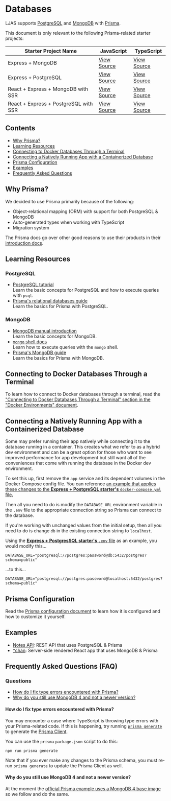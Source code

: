 # Databases

LJAS supports [PostgreSQL](https://postgresql.org) and [MongoDB](https://mongodb.com) with [Prisma](https://prisma.io).

This document is only relevant to the following Prisma-related starter projects:

| Starter Project Name                  | JavaScript                                                  | TypeScript                                                     |
| ------------------------------------- | ----------------------------------------------------------- | -------------------------------------------------------------- |
| Express + MongoDB                     | [View Source](../../../starters/express-mongo)              | [View Source](../../../starters/express-mongo-ts)              |
| Express + PostgreSQL                  | [View Source](../../../starters/express-postgres)           | [View Source](../../../starters/express-postgres-ts)           |
| React + Express + MongoDB with SSR    | [View Source](../../../starters/react-express-mongo-ssr)    | [View Source](../../../starters/react-express-mongo-ssr-ts)    |
| React + Express + PostgreSQL with SSR | [View Source](../../../starters/react-express-postgres-ssr) | [View Source](../../../starters/react-express-postgres-ssr-ts) |

## Contents

-   [Why Prisma?](#why-prisma)
-   [Learning Resources](#learning-resources)
-   [Connecting to Docker Databases Through a Terminal](#connecting-to-docker-databases-through-a-terminal)
-   [Connecting a Natively Running App with a Containerized Database](#connecting-a-natively-running-app-with-a-containerized-database)
-   [Prisma Configuration](#prisma-configuration)
-   [Examples](#examples)
-   [Frequently Asked Questions](#frequently-asked-questions)

## Why Prisma?

We decided to use Prisma primarily because of the following:

-   Object-relational mapping (ORM) with support for both PostgreSQL & MongoDB
-   Auto-generated types when working with TypeScript
-   Migration system

The Prisma docs go over other good reasons to use their products in their [introduction docs](https://.prisma.io/docs/concepts/overview/why-prisma).

## Learning Resources

### PostgreSQL

-   [PostgreSQL tutorial](https://postgresql.org/docs/current/tutorial.html)  
    Learn the basic concepts for PostgreSQL and how to execute queries with `psql`.
-   [Prisma's relational databases guide](https://prisma.io/docs/getting-started/setup-prisma/start-from-scratch/relational-databases-typescript-postgresql)  
    Learn the basics for Prisma with PostgreSQL.

### MongoDB

-   [MongoDB manual introduction](https://mongodb.com/docs/manual/introduction)  
     Learn the basic concepts for MongoDB.
-   [`mongo` shell docs](https://mongodb.com/docs/v4.4/mongo)  
    Learn how to execute queries with the `mongo` shell.
-   [Prisma's MongoDB guide](https://prisma.io/docs/getting-started/setup-prisma/start-from-scratch/mongodb-typescript-mongodb)  
    Learn the basics for Prisma with MongoDB.

## Connecting to Docker Databases Through a Terminal

To learn how to connect to Docker databases through a terminal, read the ["Connecting to Docker Databases Through a Terminal" section in the "Docker Environments" document](../docker-environments.md#connecting-to-docker-databases-through-a-terminal).

## Connecting a Natively Running App with a Containerized Database

Some may prefer running their app natively while connecting it to the database running in a container. This creates what we refer to as a hybrid dev environment and can be a great option for those who want to see improved performance for app development but still want all of the conveniences that come with running the database in the Docker dev environment.

To set this up, first remove the `app` service and its dependent volumes in the Docker Compose config file. You can reference [an example that applies these changes to the **Express + PostgreSQL starter's** `docker-compose.yml` file.](./docker-compose.hybrid-example.yml)

Then all you need to do is modify the `DATABASE_URL` environment variable in the `.env` file to the appropriate connection string so Prisma can connect to the database.

If you're working with unchanged values from the initial setup, then all you need to do is change `db` in the existing connection string to `localhost`.

Using the [**Express + PostgresSQL starter's** `.env` file](../../../starters/express-postgres/.env.example) as an example, you would modify this...

```
DATABASE_URL="postgresql://postgres:password@db:5432/postgres?schema=public"
```

...to this...

```
DATABASE_URL="postgresql://postgres:password@localhost:5432/postgres?schema=public"
```

## Prisma Configuration

Read the [Prisma configuration document](../../configuration/prisma.md) to learn how it is configured and how to customize it yourself.

## Examples

-   [Notes API](https://github.com/mattlean/lean-js-app-starter/tree/master/examples/notes-api): REST API that uses PostgreSQL & Prisma
-   [\*chan](https://github.com/mattlean/lean-js-app-starter/tree/master/examples/starchan): Server-side rendered React app that uses MongoDB & Prisma

## Frequently Asked Questions (FAQ)

### Questions

-   [How do I fix type errors encountered with Prisma?](#how-do-i-fix-type-errors-encountered-with-prisma)
-   [Why do you still use MongoDB 4 and not a newer version?](#why-do-you-still-use-mongodb-4-and-not-a-newer-version)

#### How do I fix type errors encountered with Prisma?

You may encounter a case where TypeScript is throwing type errors with your Prisma-related code. If this is happening, try running [`prisma generate`](https://prisma.io/docs/orm/prisma-client/setup-and-configuration/generating-prisma-client) to generate the [Prisma Client](https://prisma.io/docs/orm/prisma-client/setup-and-configuration/introduction).

You can use the `prisma` `package.json` script to do this:

```console
npm run prisma generate
```

Note that if you ever make any changes to the Prisma schema, you must re-run `prisma generate` to update the Prisma Client as well.

#### Why do you still use MongoDB 4 and not a newer version?

At the moment the [official Prisma example uses a MongoDB 4 base image](https://github.com/prisma/prisma/blob/main/docker/mongodb_replica/Dockerfile) so we follow and do the same.
